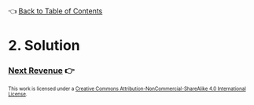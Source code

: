 👈 [Back to Table of Contents](../README.md#Whitepaper)
# 2. Solution




### [Next Revenue](./7-revenue.md) 👉

<sub><sub>
This work is licensed under a <a rel="license" href="http://creativecommons.org/licenses/by-nc-sa/4.0/">Creative Commons Attribution-NonCommercial-ShareAlike 4.0 International License</a>.
</sub></sub>
